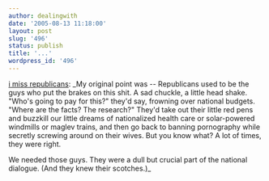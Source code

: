 ```yaml
---
author: dealingwith
date: '2005-08-13 11:18:00'
layout: post
slug: '496'
status: publish
title: '...'
wordpress_id: '496'
---
```


[i miss republicans][1]: _My original point was -- Republicans used to be the
guys who put the brakes on this shit. A sad chuckle, a little head shake.
"Who's going to pay for this?" they'd say, frowning over national budgets.
"Where are the facts? The research?" They'd take out their little red pens and
buzzkill our little dreams of nationalized health care or solar-powered
windmills or maglev trains, and then go back to banning pornography while
secretly screwing around on their wives. But you know what? A lot of times,
they were right.

We needed those guys. They were a dull but crucial part of the national
dialogue. (And they knew their scotches.)_

   [1]: http://kfmonkey.blogspot.com/2004/12/i-miss-republicans.html

